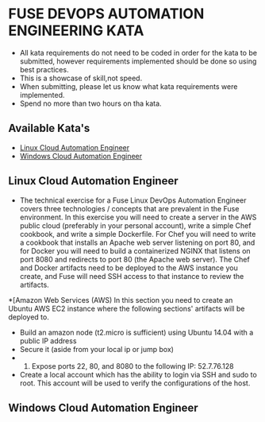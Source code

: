  # FUSE DEVOPS AUTOMATION ENGINEERING KATA

* All kata requirements do not need to be coded in order for the kata to be submitted, however requirements implemented 
  should be done so using best practices.
* This is a showcase of skill,not speed.
* When submitting, please let us know what kata requirements were implemented.
* Spend no more than two hours on tha kata.

## Available Kata's
* [Linux Cloud Automation Engineer](https://github.com/cahcommercial/fuse-kata-devops/blob/master/README.md#linux-cloud-automation-engineer) 
* [Windows Cloud Automation Engineer](https://github.com/cahcommercial/fuse-kata-devops/blob/master/README.md#windows-cloud-automation-engineer)

## Linux Cloud Automation Engineer

* The technical exercise for a Fuse Linux DevOps Automation Engineer covers three technologies / concepts that are prevalent in the Fuse environment. In this exercise you will need to create a server in the AWS public cloud (preferably in your personal account), write a simple Chef cookbook, and write a simple Dockerfile. For Chef you will need to write a cookbook that installs an Apache web server listening on port 80, and for Docker you will need to build a containerized NGINX that listens on port 8080 and redirects to port 80 (the Apache web server). The Chef and Docker artifacts need to be deployed to the AWS instance you create, and Fuse will need SSH access to that instance to review the artifacts.

*[Amazon Web Services (AWS)
In this section you need to create an Ubuntu AWS EC2 instance where the following sections' artifacts will be deployed to.
*    Build an amazon node (t2.micro is sufficient) using Ubuntu 14.04 with a public IP address 
*    Secure it (aside from your local ip or jump box)
* 1.    Expose ports 22, 80, and 8080 to the following IP: 52.7.76.128
*  Create a local account which has the ability to login via SSH and sudo to root.  This account will be used to verify the configurations of the host.

## Windows Cloud Automation Engineer


